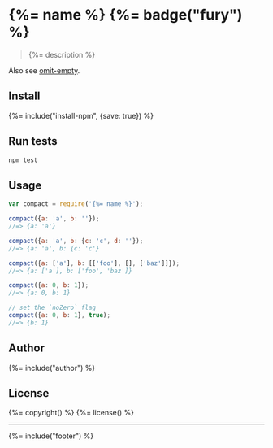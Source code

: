 # {%= name %} {%= badge("fury") %}

> {%= description %}

Also see [omit-empty](https://github.com/jonschlinkert/omit-empty).

## Install
{%= include("install-npm", {save: true}) %}

## Run tests

```bash
npm test
```

## Usage

```js
var compact = require('{%= name %}');

compact({a: 'a', b: ''});
//=> {a: 'a'}

compact({a: 'a', b: {c: 'c', d: ''});
//=> {a: 'a', b: {c: 'c'}

compact({a: ['a'], b: [['foo'], [], ['baz']]});
//=> {a: ['a'], b: ['foo', 'baz']}

compact({a: 0, b: 1});
//=> {a: 0, b: 1}

// set the `noZero` flag
compact({a: 0, b: 1}, true);
//=> {b: 1}
```

## Author
{%= include("author") %}

## License
{%= copyright() %}
{%= license() %}

***

{%= include("footer") %}